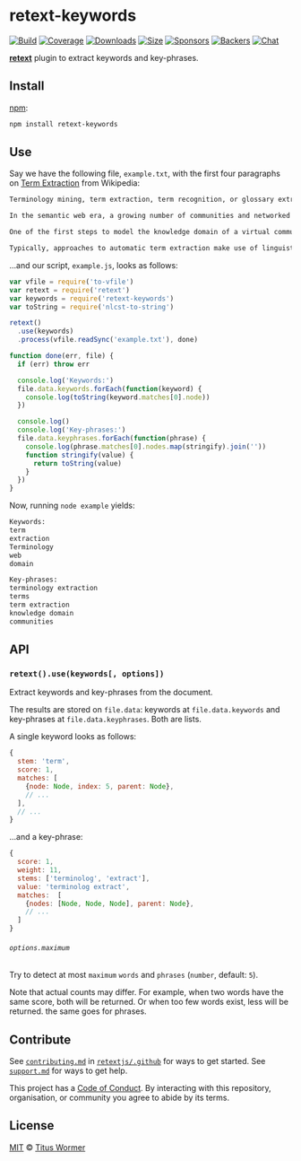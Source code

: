 # retext-keywords

[![Build][build-badge]][build]
[![Coverage][coverage-badge]][coverage]
[![Downloads][downloads-badge]][downloads]
[![Size][size-badge]][size]
[![Sponsors][sponsors-badge]][collective]
[![Backers][backers-badge]][collective]
[![Chat][chat-badge]][chat]

[**retext**][retext] plugin to extract keywords and key-phrases.

## Install

[npm][]:

```sh
npm install retext-keywords
```

## Use

Say we have the following file, `example.txt`, with the first four paragraphs
on [Term Extraction][term-extraction] from Wikipedia:

```txt
Terminology mining, term extraction, term recognition, or glossary extraction, is a subtask of information extraction. The goal of terminology extraction is to automatically extract relevant terms from a given corpus.

In the semantic web era, a growing number of communities and networked enterprises started to access and interoperate through the internet. Modeling these communities and their information needs is important for several web applications, like topic-driven web crawlers, web services, recommender systems, etc. The development of terminology extraction is essential to the language industry.

One of the first steps to model the knowledge domain of a virtual community is to collect a vocabulary of domain-relevant terms, constituting the linguistic surface manifestation of domain concepts. Several methods to automatically extract technical terms from domain-specific document warehouses have been described in the literature.

Typically, approaches to automatic term extraction make use of linguistic processors (part of speech tagging, phrase chunking) to extract terminological candidates, i.e. syntactically plausible terminological noun phrases, NPs (e.g. compounds "credit card", adjective-NPs "local tourist information office", and prepositional-NPs "board of directors" - in English, the first two constructs are the most frequent). Terminological entries are then filtered from the candidate list using statistical and machine learning methods. Once filtered, because of their low ambiguity and high specificity, these terms are particularly useful for conceptualizing a knowledge domain or for supporting the creation of a domain ontology. Furthermore, terminology extraction is a very useful starting point for semantic similarity, knowledge management, human translation and machine translation, etc.
```

…and our script, `example.js`, looks as follows:

```js
var vfile = require('to-vfile')
var retext = require('retext')
var keywords = require('retext-keywords')
var toString = require('nlcst-to-string')

retext()
  .use(keywords)
  .process(vfile.readSync('example.txt'), done)

function done(err, file) {
  if (err) throw err

  console.log('Keywords:')
  file.data.keywords.forEach(function(keyword) {
    console.log(toString(keyword.matches[0].node))
  })

  console.log()
  console.log('Key-phrases:')
  file.data.keyphrases.forEach(function(phrase) {
    console.log(phrase.matches[0].nodes.map(stringify).join(''))
    function stringify(value) {
      return toString(value)
    }
  })
}
```

Now, running `node example` yields:

```txt
Keywords:
term
extraction
Terminology
web
domain

Key-phrases:
terminology extraction
terms
term extraction
knowledge domain
communities
```

## API

### `retext().use(keywords[, options])`

Extract keywords and key-phrases from the document.

The results are stored on `file.data`: keywords at `file.data.keywords` and
key-phrases at `file.data.keyphrases`.
Both are lists.

A single keyword looks as follows:

```js
{
  stem: 'term',
  score: 1,
  matches: [
    {node: Node, index: 5, parent: Node},
    // ...
  ],
  // ...
}
```

…and a key-phrase:

```js
{
  score: 1,
  weight: 11,
  stems: ['terminolog', 'extract'],
  value: 'terminolog extract',
  matches:  [
    {nodes: [Node, Node, Node], parent: Node},
    // ...
  ]
}
```

###### `options.maximum`

Try to detect at most `maximum` `words` and `phrases` (`number`, default: `5`).

Note that actual counts may differ.
For example, when two words have the same score, both will be returned.
Or when too few words exist, less will be returned. the same goes for phrases.

## Contribute

See [`contributing.md`][contributing] in [`retextjs/.github`][health] for ways
to get started.
See [`support.md`][support] for ways to get help.

This project has a [Code of Conduct][coc].
By interacting with this repository, organisation, or community you agree to
abide by its terms.

## License

[MIT][license] © [Titus Wormer][author]

<!-- Definitions -->

[build-badge]: https://img.shields.io/travis/retextjs/retext-keywords.svg

[build]: https://travis-ci.org/retextjs/retext-keywords

[coverage-badge]: https://img.shields.io/codecov/c/github/retextjs/retext-keywords.svg

[coverage]: https://codecov.io/github/retextjs/retext-keywords

[downloads-badge]: https://img.shields.io/npm/dm/retext-keywords.svg

[downloads]: https://www.npmjs.com/package/retext-keywords

[size-badge]: https://img.shields.io/bundlephobia/minzip/retext-keywords.svg

[size]: https://bundlephobia.com/result?p=retext-keywords

[sponsors-badge]: https://opencollective.com/unified/sponsors/badge.svg

[backers-badge]: https://opencollective.com/unified/backers/badge.svg

[collective]: https://opencollective.com/unified

[chat-badge]: https://img.shields.io/badge/join%20the%20community-on%20spectrum-7b16ff.svg

[chat]: https://spectrum.chat/unified/retext

[npm]: https://docs.npmjs.com/cli/install

[health]: https://github.com/retextjs/.github

[contributing]: https://github.com/retextjs/.github/blob/master/contributing.md

[support]: https://github.com/retextjs/.github/blob/master/support.md

[coc]: https://github.com/retextjs/.github/blob/master/code-of-conduct.md

[license]: license

[author]: https://wooorm.com

[retext]: https://github.com/retextjs/retext

[term-extraction]: https://en.wikipedia.org/wiki/Terminology_extraction
